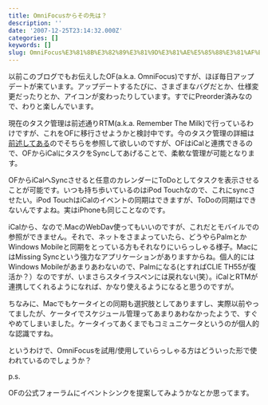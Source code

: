 ```yaml
---
title: OmniFocusからその先は？
description: ''
date: '2007-12-25T23:14:32.000Z'
categories: []
keywords: []
slug: OmniFocus%E3%81%8B%E3%82%89%E3%81%9D%E3%81%AE%E5%85%88%E3%81%AF%EF%BC%9F
---
```

以前このブログでもお伝えしたOF(a.k.a. OmniFocus)ですが、ほぼ毎日アップデートが来ています。アップデートするたびに、さまざまなバグだとか、仕様変更だったりとか、アイコンが変わったりしています。すでにPreorder済みなので、わりと楽しんでいます。

現在のタスク管理は前述通りRTM(a.k.a. Remember The Milk)で行っているわけですが、これをOFに移行させようかと検討中です。今のタスク管理の詳細は[前述してある](http://blog.qli.jp/2007/12/2007_867f.html)のでそちらを参照して欲しいのですが、OFはiCalと連携できるので、OFからiCalにタスクをSyncしてあげることで、柔軟な管理が可能となります。

OFからiCalへSyncさせると任意のカレンダーにToDoとしてタスクを表示させることが可能です。いつも持ち歩いているのはiPod Touchなので、これにsyncさせたい。iPod TouchはiCalのイベントの同期はできますが、ToDoの同期はできないんですよね。実はiPhoneも同じことなのです。

iCalから、なので.MacのWebDav使ってもいいのですが、これだとモバイルでの参照ができません。それで、ネットをさまよっていたら、どうやらPalmとかWindows Mobileと同期をとっている方もそれなりにいらっしゃる様子。MacにはMissing Syncという強力なアプリケーションがありますからね。個人的にはWindows Mobileがあまりあわないので、Palmになる(とすればCLIE TH55が復活か？）なのですが、いまさらスタイラスペンには戻れない(笑）。iCalとRTMが連携してくれるようになれば、かなり使えるようになると思うのですが。

ちなみに、Macでもケータイとの同期も選択肢としてありますし、実際以前やってましたが、ケータイでスケジュール管理ってあまりあわなかったようで、すぐやめてしまいました。ケータイってあくまでもコミュニケータというのが個人的な認識ですね。

というわけで、OmniFocusを試用/使用していらっしゃる方はどういった形で使われているのでしょうか？

p.s.

OFの公式フォーラムにイベントシンクを提案してみようかなとか思ってます。